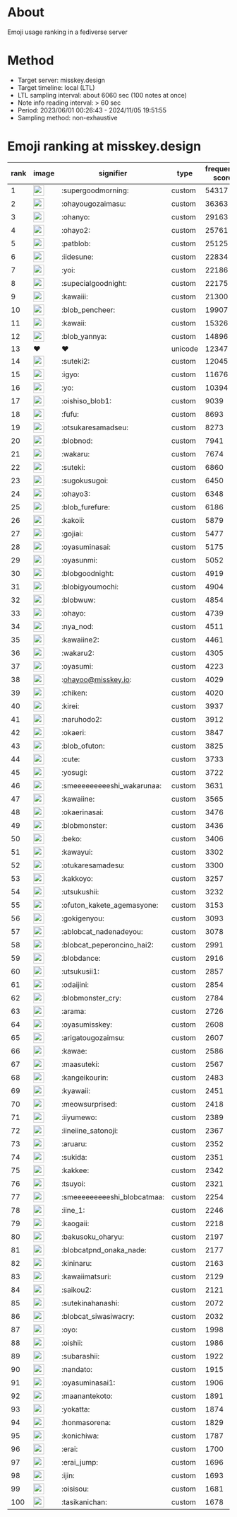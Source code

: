 # About
Emoji usage ranking in a fediverse server

# Method
- Target server: misskey.design
- Target timeline: local (LTL)
- LTL sampling interval: about 6060 sec (100 notes at once)
- Note info reading interval: > 60 sec
- Period: 2023/06/01 00:26:43 - 2024/11/05 19:51:55 
- Sampling method: non-exhaustive

# Emoji ranking at misskey.design

|rank|image|signifier|type|frequency score|
|----|----|----|----|----|
|1|<img height="24" src="https://misskey.design/emoji/supergoodmorning.webp">|:supergoodmorning:|custom|54317|
|2|<img height="24" src="https://misskey.design/emoji/ohayougozaimasu.webp">|:ohayougozaimasu:|custom|36363|
|3|<img height="24" src="https://misskey.design/emoji/ohanyo.webp">|:ohanyo:|custom|29163|
|4|<img height="24" src="https://misskey.design/emoji/ohayo2.webp">|:ohayo2:|custom|25761|
|5|<img height="24" src="https://misskey.design/emoji/patblob.webp">|:patblob:|custom|25125|
|6|<img height="24" src="https://misskey.design/emoji/iidesune.webp">|:iidesune:|custom|22834|
|7|<img height="24" src="https://misskey.design/emoji/yoi.webp">|:yoi:|custom|22186|
|8|<img height="24" src="https://misskey.design/emoji/supecialgoodnight.webp">|:supecialgoodnight:|custom|22175|
|9|<img height="24" src="https://misskey.design/emoji/kawaiii.webp">|:kawaiii:|custom|21300|
|10|<img height="24" src="https://misskey.design/emoji/blob_pencheer.webp">|:blob_pencheer:|custom|19907|
|11|<img height="24" src="https://misskey.design/emoji/kawaii.webp">|:kawaii:|custom|15326|
|12|<img height="24" src="https://misskey.design/emoji/blob_yannya.webp">|:blob_yannya:|custom|14896|
|13|❤|❤|unicode|12347|
|14|<img height="24" src="https://misskey.design/emoji/suteki2.webp">|:suteki2:|custom|12045|
|15|<img height="24" src="https://misskey.design/emoji/igyo.webp">|:igyo:|custom|11676|
|16|<img height="24" src="https://misskey.design/emoji/yo.webp">|:yo:|custom|10394|
|17|<img height="24" src="https://misskey.design/emoji/oishiso_blob1.webp">|:oishiso_blob1:|custom|9039|
|18|<img height="24" src="https://misskey.design/emoji/fufu.webp">|:fufu:|custom|8693|
|19|<img height="24" src="https://misskey.design/emoji/otsukaresamadseu.webp">|:otsukaresamadseu:|custom|8273|
|20|<img height="24" src="https://misskey.design/emoji/blobnod.webp">|:blobnod:|custom|7941|
|21|<img height="24" src="https://misskey.design/emoji/wakaru.webp">|:wakaru:|custom|7674|
|22|<img height="24" src="https://misskey.design/emoji/suteki.webp">|:suteki:|custom|6860|
|23|<img height="24" src="https://misskey.design/emoji/sugokusugoi.webp">|:sugokusugoi:|custom|6450|
|24|<img height="24" src="https://misskey.design/emoji/ohayo3.webp">|:ohayo3:|custom|6348|
|25|<img height="24" src="https://misskey.design/emoji/blob_furefure.webp">|:blob_furefure:|custom|6186|
|26|<img height="24" src="https://misskey.design/emoji/kakoii.webp">|:kakoii:|custom|5879|
|27|<img height="24" src="https://misskey.design/emoji/gojiai.webp">|:gojiai:|custom|5477|
|28|<img height="24" src="https://misskey.design/emoji/oyasuminasai.webp">|:oyasuminasai:|custom|5175|
|29|<img height="24" src="https://misskey.design/emoji/oyasunmi.webp">|:oyasunmi:|custom|5052|
|30|<img height="24" src="https://misskey.design/emoji/blobgoodnight.webp">|:blobgoodnight:|custom|4919|
|31|<img height="24" src="https://misskey.design/emoji/blobigyoumochi.webp">|:blobigyoumochi:|custom|4904|
|32|<img height="24" src="https://misskey.design/emoji/blobwuw.webp">|:blobwuw:|custom|4854|
|33|<img height="24" src="https://misskey.design/emoji/ohayo.webp">|:ohayo:|custom|4739|
|34|<img height="24" src="https://misskey.design/emoji/nya_nod.webp">|:nya_nod:|custom|4511|
|35|<img height="24" src="https://misskey.design/emoji/kawaiine2.webp">|:kawaiine2:|custom|4461|
|36|<img height="24" src="https://misskey.design/emoji/wakaru2.webp">|:wakaru2:|custom|4305|
|37|<img height="24" src="https://misskey.design/emoji/oyasumi.webp">|:oyasumi:|custom|4223|
|38|<img height="24" src="https://misskey.design/emoji/ohayoo.webp">|:ohayoo@misskey.io:|custom|4029|
|39|<img height="24" src="https://misskey.design/emoji/chiken.webp">|:chiken:|custom|4020|
|40|<img height="24" src="https://misskey.design/emoji/kirei.webp">|:kirei:|custom|3937|
|41|<img height="24" src="https://misskey.design/emoji/naruhodo2.webp">|:naruhodo2:|custom|3912|
|42|<img height="24" src="https://misskey.design/emoji/okaeri.webp">|:okaeri:|custom|3847|
|43|<img height="24" src="https://misskey.design/emoji/blob_ofuton.webp">|:blob_ofuton:|custom|3825|
|44|<img height="24" src="https://misskey.design/emoji/cute.webp">|:cute:|custom|3733|
|45|<img height="24" src="https://misskey.design/emoji/yosugi.webp">|:yosugi:|custom|3722|
|46|<img height="24" src="https://misskey.design/emoji/smeeeeeeeeeshi_wakarunaa.webp">|:smeeeeeeeeeshi_wakarunaa:|custom|3631|
|47|<img height="24" src="https://misskey.design/emoji/kawaiine.webp">|:kawaiine:|custom|3565|
|48|<img height="24" src="https://misskey.design/emoji/okaerinasai.webp">|:okaerinasai:|custom|3476|
|49|<img height="24" src="https://misskey.design/emoji/blobmonster.webp">|:blobmonster:|custom|3436|
|50|<img height="24" src="https://misskey.design/emoji/beko.webp">|:beko:|custom|3406|
|51|<img height="24" src="https://misskey.design/emoji/kawayui.webp">|:kawayui:|custom|3302|
|52|<img height="24" src="https://misskey.design/emoji/otukaresamadesu.webp">|:otukaresamadesu:|custom|3300|
|53|<img height="24" src="https://misskey.design/emoji/kakkoyo.webp">|:kakkoyo:|custom|3257|
|54|<img height="24" src="https://misskey.design/emoji/utsukushii.webp">|:utsukushii:|custom|3232|
|55|<img height="24" src="https://misskey.design/emoji/ofuton_kakete_agemasyone.webp">|:ofuton_kakete_agemasyone:|custom|3153|
|56|<img height="24" src="https://misskey.design/emoji/gokigenyou.webp">|:gokigenyou:|custom|3093|
|57|<img height="24" src="https://misskey.design/emoji/ablobcat_nadenadeyou.webp">|:ablobcat_nadenadeyou:|custom|3078|
|58|<img height="24" src="https://misskey.design/emoji/blobcat_peperoncino_hai2.webp">|:blobcat_peperoncino_hai2:|custom|2991|
|59|<img height="24" src="https://misskey.design/emoji/blobdance.webp">|:blobdance:|custom|2916|
|60|<img height="24" src="https://misskey.design/emoji/utsukusii1.webp">|:utsukusii1:|custom|2857|
|61|<img height="24" src="https://misskey.design/emoji/odaijini.webp">|:odaijini:|custom|2854|
|62|<img height="24" src="https://misskey.design/emoji/blobmonster_cry.webp">|:blobmonster_cry:|custom|2784|
|63|<img height="24" src="https://misskey.design/emoji/arama.webp">|:arama:|custom|2726|
|64|<img height="24" src="https://misskey.design/emoji/oyasumisskey.webp">|:oyasumisskey:|custom|2608|
|65|<img height="24" src="https://misskey.design/emoji/arigatougozaimsu.webp">|:arigatougozaimsu:|custom|2607|
|66|<img height="24" src="https://misskey.design/emoji/kawae.webp">|:kawae:|custom|2586|
|67|<img height="24" src="https://misskey.design/emoji/maasuteki.webp">|:maasuteki:|custom|2567|
|68|<img height="24" src="https://misskey.design/emoji/kangeikourin.webp">|:kangeikourin:|custom|2483|
|69|<img height="24" src="https://misskey.design/emoji/kyawaii.webp">|:kyawaii:|custom|2451|
|70|<img height="24" src="https://misskey.design/emoji/meowsurprised.webp">|:meowsurprised:|custom|2418|
|71|<img height="24" src="https://misskey.design/emoji/iiyumewo.webp">|:iiyumewo:|custom|2389|
|72|<img height="24" src="https://misskey.design/emoji/iineiine_satonoji.webp">|:iineiine_satonoji:|custom|2367|
|73|<img height="24" src="https://misskey.design/emoji/aruaru.webp">|:aruaru:|custom|2352|
|74|<img height="24" src="https://misskey.design/emoji/sukida.webp">|:sukida:|custom|2351|
|75|<img height="24" src="https://misskey.design/emoji/kakkee.webp">|:kakkee:|custom|2342|
|76|<img height="24" src="https://misskey.design/emoji/tsuyoi.webp">|:tsuyoi:|custom|2321|
|77|<img height="24" src="https://misskey.design/emoji/smeeeeeeeeeshi_blobcatmaa.webp">|:smeeeeeeeeeshi_blobcatmaa:|custom|2254|
|78|<img height="24" src="https://misskey.design/emoji/iine_1.webp">|:iine_1:|custom|2246|
|79|<img height="24" src="https://misskey.design/emoji/kaogaii.webp">|:kaogaii:|custom|2218|
|80|<img height="24" src="https://misskey.design/emoji/bakusoku_oharyu.webp">|:bakusoku_oharyu:|custom|2197|
|81|<img height="24" src="https://misskey.design/emoji/blobcatpnd_onaka_nade.webp">|:blobcatpnd_onaka_nade:|custom|2177|
|82|<img height="24" src="https://misskey.design/emoji/kininaru.webp">|:kininaru:|custom|2163|
|83|<img height="24" src="https://misskey.design/emoji/kawaiimatsuri.webp">|:kawaiimatsuri:|custom|2129|
|84|<img height="24" src="https://misskey.design/emoji/saikou2.webp">|:saikou2:|custom|2121|
|85|<img height="24" src="https://misskey.design/emoji/sutekinahanashi.webp">|:sutekinahanashi:|custom|2072|
|86|<img height="24" src="https://misskey.design/emoji/blobcat_siwasiwacry.webp">|:blobcat_siwasiwacry:|custom|2032|
|87|<img height="24" src="https://misskey.design/emoji/oyo.webp">|:oyo:|custom|1998|
|88|<img height="24" src="https://misskey.design/emoji/oishii.webp">|:oishii:|custom|1986|
|89|<img height="24" src="https://misskey.design/emoji/subarashii.webp">|:subarashii:|custom|1922|
|90|<img height="24" src="https://misskey.design/emoji/nandato.webp">|:nandato:|custom|1915|
|91|<img height="24" src="https://misskey.design/emoji/oyasuminasai1.webp">|:oyasuminasai1:|custom|1906|
|92|<img height="24" src="https://misskey.design/emoji/maanantekoto.webp">|:maanantekoto:|custom|1891|
|93|<img height="24" src="https://misskey.design/emoji/yokatta.webp">|:yokatta:|custom|1874|
|94|<img height="24" src="https://misskey.design/emoji/honmasorena.webp">|:honmasorena:|custom|1829|
|95|<img height="24" src="https://misskey.design/emoji/konichiwa.webp">|:konichiwa:|custom|1787|
|96|<img height="24" src="https://misskey.design/emoji/erai.webp">|:erai:|custom|1700|
|97|<img height="24" src="https://misskey.design/emoji/erai_jump.webp">|:erai_jump:|custom|1696|
|98|<img height="24" src="https://misskey.design/emoji/ijin.webp">|:ijin:|custom|1693|
|99|<img height="24" src="https://misskey.design/emoji/oisisou.webp">|:oisisou:|custom|1681|
|100|<img height="24" src="https://misskey.design/emoji/tasikanichan.webp">|:tasikanichan:|custom|1678|
